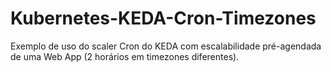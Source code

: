 # Kubernetes-KEDA-Cron-Timezones
Exemplo de uso do scaler Cron do KEDA com escalabilidade pré-agendada de uma Web App (2 horários em timezones diferentes).
